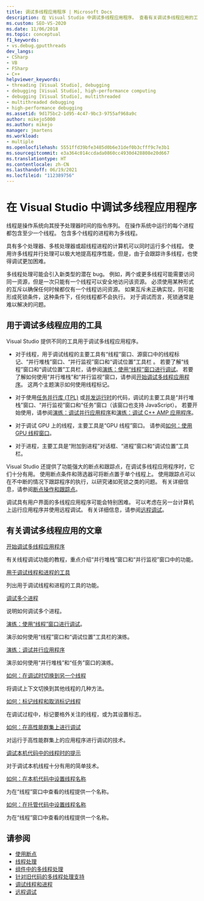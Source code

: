 ```yaml
---
title: 调试多线程应用程序 | Microsoft Docs
description: 在 Visual Studio 中调试多线程应用程序。 查看有关调试多线程应用的工具和其他文章。
ms.custom: SEO-VS-2020
ms.date: 11/06/2018
ms.topic: conceptual
f1_keywords:
- vs.debug.gputthreads
dev_langs:
- CSharp
- VB
- FSharp
- C++
helpviewer_keywords:
- threading [Visual Studio], debugging
- debugging [Visual Studio], high-performance computing
- debugging [Visual Studio], multithreaded
- multithreaded debugging
- high-performance debugging
ms.assetid: 9d175bc2-1d95-4c47-9bc3-9755af968a9c
author: mikejo5000
ms.author: mikejo
manager: jmartens
ms.workload:
- multiple
ms.openlocfilehash: 5551ffd39bfe3485d0b6e31def0b3cfff9c7e3b1
ms.sourcegitcommit: e3a364c014ccdada0860cc4930d428808e20d667
ms.translationtype: HT
ms.contentlocale: zh-CN
ms.lasthandoff: 06/19/2021
ms.locfileid: "112389756"
---
```

# <a name="debug-multithreaded-applications-in-visual-studio"></a>在 Visual Studio 中调试多线程应用程序
线程是操作系统向其授予处理器时间的指令序列。 在操作系统中运行的每个进程都包含至少一个线程。 包含多个线程的进程称为多线程。

具有多个处理器、多核处理器或超线程进程的计算机可以同时运行多个线程。 使用许多线程并行处理可以极大地提高程序性能，但是，由于会跟踪许多线程，也使得调试更加困难。

多线程处理可能会引入新类型的潜在 bug。 例如，两个或更多线程可能需要访问同一资源，但是一次只能有一个线程可以安全地访问该资源。 必须使用某种形式的互斥以确保任何时候都仅有一个线程访问资源。 如果互斥未正确实现，则可能形成死锁条件，这种条件下，任何线程都不会执行。 对于调试而言，死锁通常是难以解决的问题。

## <a name="tools-for-debugging-multithreaded-apps"></a>用于调试多线程应用的工具

Visual Studio 提供不同的工具用于调试多线程应用程序。

- 对于线程，用于调试线程的主要工具有“线程”窗口、源窗口中的线程标记、“并行堆栈”窗口、“并行监视”窗口和“调试位置”工具栏   。 若要了解“线程”窗口和“调试位置”工具栏，请参阅[演练：使用“线程”窗口进行调试](../debugger/how-to-use-the-threads-window.md)。 若要了解如何使用“并行堆栈”和“并行监视”窗口，请参阅[开始调试多线程应用程序](../debugger/get-started-debugging-multithreaded-apps.md)。 这两个主题演示如何使用线程标记。

- 对于使用[任务并行库 (TPL)](/dotnet/standard/parallel-programming/task-parallel-library-tpl) 或[并发运行时](/cpp/parallel/concrt/concurrency-runtime/)的代码，调试的主要工具是“并行堆栈”窗口、“并行监视”窗口和“任务”窗口（该窗口也支持 JavaScript）。 若要开始使用，请参阅[演练：调试并行应用程序](../debugger/walkthrough-debugging-a-parallel-application.md)和[演练：调试 C++ AMP 应用程序](/cpp/parallel/amp/walkthrough-debugging-a-cpp-amp-application)。

- 对于调试 GPU 上的线程，主要工具是“GPU 线程”窗口。 请参阅[如何：使用 GPU 线程窗口](../debugger/how-to-use-the-gpu-threads-window.md)。

- 对于进程，主要工具是“附加到进程”对话框、“进程”窗口和“调试位置”工具栏。

Visual Studio 还提供了功能强大的断点和跟踪点，在调试多线程应用程序时，它们十分有用。 使用断点条件和筛选器可将断点置于单个线程上。 使用跟踪点可以在不中断的情况下跟踪程序的执行，以研究诸如死锁之类的问题。 有关详细信息，请参阅[断点操作和跟踪点](../debugger/using-breakpoints.md#BKMK_Print_to_the_Output_window_with_tracepoints)。

调试具有用户界面的多线程应用程序可能会特别困难。 可以考虑在另一台计算机上运行应用程序并使用远程调试。 有关详细信息，请参阅[远程调试](../debugger/remote-debugging.md)。

## <a name="articles-about-debugging-multithreaded-apps"></a>有关调试多线程应用的文章

 [开始调试多线程应用程序](../debugger/get-started-debugging-multithreaded-apps.md)

有关线程调试功能的教程，重点介绍“并行堆栈”窗口和“并行监视”窗口中的功能。

 [用于调试线程和进程的工具](../debugger/debug-threads-and-processes.md)

列出用于调试线程和进程的工具的功能。

 [调试多个进程](../debugger/debug-multiple-processes.md)

说明如何调试多个进程。

 [演练：使用“线程”窗口进行调试](../debugger/how-to-use-the-threads-window.md)。

演示如何使用“线程”窗口和“调试位置”工具栏的演练。

 [演练：调试并行应用程序](../debugger/walkthrough-debugging-a-parallel-application.md)

演示如何使用“并行堆栈”和“任务”窗口的演练。

 [如何：在调试时切换到另一个线程](../debugger/how-to-switch-to-another-thread-while-debugging.md)

将调试上下文切换到其他线程的几种方法。

 [如何：标记线程和取消标记线程](../debugger/how-to-flag-and-unflag-threads.md)

在调试过程中，标记要格外关注的线程，或为其设置标志。

 [如何：在高性能群集上进行调试](../debugger/how-to-debug-on-a-high-performance-cluster.md)

对运行于高性能群集上的应用程序进行调试的技术。

 [调试本机代码中的线程时的提示](../debugger/tips-for-debugging-threads-in-native-code.md)

对于调试本机线程十分有用的简单技术。

 [如何：在本机代码中设置线程名称](../debugger/how-to-set-a-thread-name-in-native-code.md)

为在“线程”窗口中查看的线程提供一个名称。

 [如何：在托管代码中设置线程名称](../debugger/how-to-set-a-thread-name-in-managed-code.md)

为在“线程”窗口中查看的线程提供一个名称。

## <a name="see-also"></a>请参阅

- [使用断点](../debugger/using-breakpoints.md)
- [线程处理](/dotnet/standard/threading/index)
- [组件中的多线程处理](/previous-versions/3es4b6yy(v=vs.140))
- [针对旧代码的多线程处理支持](/cpp/parallel/multithreading-support-for-older-code-visual-cpp)
- [调试线程和进程](../debugger/debug-threads-and-processes.md)
- [远程调试](../debugger/remote-debugging.md)